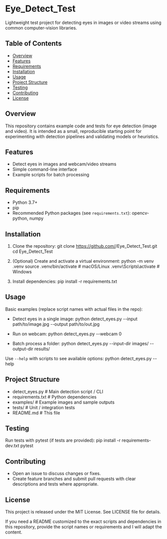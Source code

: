 # Eye_Detect_Test

Lightweight test project for detecting eyes in images or video streams using common computer-vision libraries.

## Table of Contents
- [Overview](#overview)
- [Features](#features)
- [Requirements](#requirements)
- [Installation](#installation)
- [Usage](#usage)
- [Project Structure](#project-structure)
- [Testing](#testing)
- [Contributing](#contributing)
- [License](#license)

## Overview
This repository contains example code and tests for eye detection (image and video). It is intended as a small, reproducible starting point for experimenting with detection pipelines and validating models or heuristics.

## Features
- Detect eyes in images and webcam/video streams
- Simple command-line interface
- Example scripts for batch processing

## Requirements
- Python 3.7+
- pip
- Recommended Python packages (see `requirements.txt`): opencv-python, numpy

## Installation
1. Clone the repository:
    git clone https://github.com/<username>/Eye_Detect_Test.git
    cd Eye_Detect_Test

2. (Optional) Create and activate a virtual environment:
    python -m venv .venv
    source .venv/bin/activate  # macOS/Linux
    .venv\Scripts\activate     # Windows

3. Install dependencies:
    pip install -r requirements.txt

## Usage
Basic examples (replace script names with actual files in the repo):

- Detect eyes in a single image:
  python detect_eyes.py --input path/to/image.jpg --output path/to/out.jpg

- Run on webcam:
  python detect_eyes.py --webcam 0

- Batch process a folder:
  python detect_eyes.py --input-dir images/ --output-dir results/

Use `--help` with scripts to see available options:
  python detect_eyes.py --help

## Project Structure
- detect_eyes.py         # Main detection script / CLI
- requirements.txt       # Python dependencies
- examples/              # Example images and sample outputs
- tests/                 # Unit / integration tests
- README.md              # This file

## Testing
Run tests with pytest (if tests are provided):
  pip install -r requirements-dev.txt
  pytest

## Contributing
- Open an issue to discuss changes or fixes.
- Create feature branches and submit pull requests with clear descriptions and tests where appropriate.

## License
This project is released under the MIT License. See LICENSE file for details.

If you need a README customized to the exact scripts and dependencies in this repository, provide the script names or requirements and I will adapt the content.